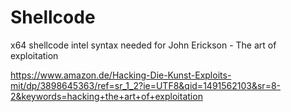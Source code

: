 # Shellcode

x64 shellcode intel syntax needed for John Erickson - The art of exploitation

https://www.amazon.de/Hacking-Die-Kunst-Exploits-mit/dp/3898645363/ref=sr_1_2?ie=UTF8&qid=1491562103&sr=8-2&keywords=hacking+the+art+of+exploitation

